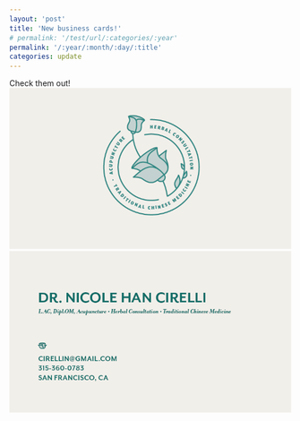 ```yaml
---
layout: 'post'
title: 'New business cards!'
# permalink: '/test/url/:categories/:year'
permalink: '/:year/:month/:day/:title'
categories: update
---
```


Check them out!
![about](/assets/images/logo.png)
![about](/assets/images/contact.png)


